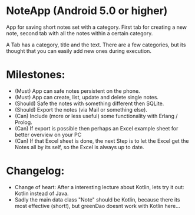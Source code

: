 # NoteApp (Android 5.0 or higher)
App for saving short notes set with a category.
First tab for creating a new note, second tab with all the notes within a certain category.

A Tab has a category, title and the text.
There are a few categories, but its thought that you can easily add new ones during execution.

# Milestones:
- (Must) App can safe notes persistent on the phone.
- (Must) App can create, list, update and delete single notes.
- (Should) Safe the notes with something different then SQLite.
- (Should) Export the notes (via Mail or something else).
- (Can) Include (more or less useful) some functionality with Erlang / Prolog.
- (Can) If export is possible then perhaps an Excel example sheet for better overview on your PC
- (Can) If that Excel sheet is done, the next Step is to let the Excel get the Notes all by its self, so the Excel is always up to date.

# Changelog:
- Change of heart: After a interesting lecture about Kotlin, lets try it out: Kotlin instead of Java.
- Sadly the main data class "Note" should be Kotlin, because there its most effective (short!), but greenDao doesnt work with Kotlin here...
